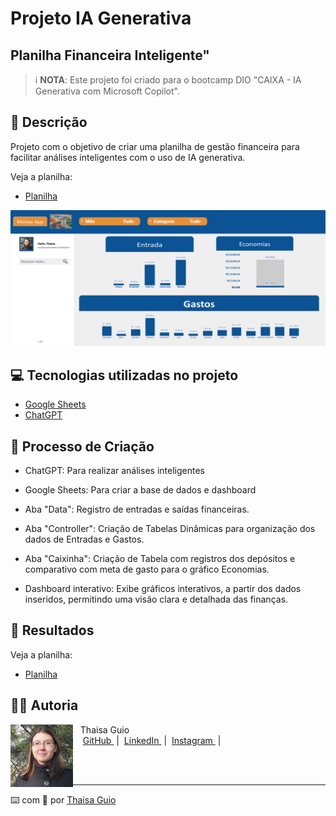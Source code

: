 # Projeto IA Generativa
## Planilha Financeira Inteligente"

 > ℹ️ **NOTA**: Este projeto foi criado para o bootcamp DIO "CAIXA - IA Generativa com Microsoft Copilot".

## 📒 Descrição

Projeto com o objetivo de criar uma planilha de gestão financeira para facilitar análises inteligentes com o uso de IA generativa.

Veja a planilha: 
- [Planilha](https://docs.google.com/spreadsheets/d/1F3ZvlTvGnLzEr86_hA3ctDniyT7-MJCmKlX05UjrYdY/edit?usp=sharing)

  <p align="center">
<img 
    src="./images/planilha-inteligente.png"
    width="1000"
/>
</p>

<p align="center">

## 💻 Tecnologias utilizadas no projeto

- [Google Sheets](https://docs.google.com/spreadsheets)
- [ChatGPT](https://chat.openai.com/) 

## 🧐 Processo de Criação

- ChatGPT: Para realizar análises inteligentes
- Google Sheets: Para criar a base de dados e dashboard

- Aba "Data": Registro de entradas e saídas financeiras.
- Aba "Controller": Criação de Tabelas Dinâmicas para organização dos dados de Entradas e Gastos.
- Aba "Caixinha": Criação de Tabela com registros dos depósitos e comparativo com meta de gasto para o gráfico Economias.
- Dashboard interativo: Exibe gráficos interativos, a partir dos dados inseridos, permitindo uma visão clara e detalhada das finanças.

## 🚀 Resultados

Veja a planilha: 
- [Planilha](https://docs.google.com/spreadsheets/d/1F3ZvlTvGnLzEr86_hA3ctDniyT7-MJCmKlX05UjrYdY/edit?usp=sharing)

## 👨‍💻 Autoria

<p>
    <img 
      align=left 
      margin=10 
      width=100 
      src="/images/thaisa-guio.png"
    />
    <p>&nbsp&nbsp&nbspThaisa Guio<br>
    &nbsp&nbsp&nbsp
    <a 
        href="https://github.com/thaisaguio">
        GitHub
    </a>
    &nbsp;|&nbsp;
    <a 
        href="https://www.linkedin.com/thaisa-guio/">
        LinkedIn
    </a>
    &nbsp;|&nbsp;
    <a 
        href="https://www.instagram.com/thaisaguio">
        Instagram
    </a>
    &nbsp;|&nbsp;</p>
</p>
<br/><br/>
<p>

---

⌨️ com 💜 por [Thaisa Guio](https://github.com/thaisaguio)
